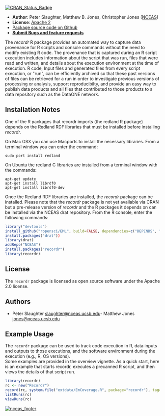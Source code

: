 [![CRAN_Status_Badge](http://www.r-pkg.org/badges/version/recordr)](http://cran.r-project.org/web/packages/recordr)

- **Author**: Peter Slaughter, Matthew B. Jones, Christopher Jones ([NCEAS](http://www.nceas.ucsb.edu))
- **License**: [Apache 2](http://opensource.org/licenses/Apache-2.0)
- [Package source code on Github](https://github.com/NCEAS/recordr)
- [**Submit Bugs and feature requests**](https://github.com/NCEAS/recordr/issues)

The *recordr* R package provides an automated way to capture data provenance for R scripts and
console commands without the need to modify existing R code. The provenance that is captured during
an R script execution includes information about the script that was run, files that were read and
written, and details about the execution environment at the time of execution. R code, Input files and generated files from every script execution, or "run", can be efficiently archived so that these past versions of files can be retrieved for a run in order to investigate previous versions of processing or
analysis, support reproducibilty, and provide an easy way to publish data products and all files that
contributed to those products to a data repository such as the DataONE network.

## Installation Notes 

One of the R packages that recordr imports (the redland R package) depends on the Redland RDF libraries that must be
installed before installing *recordr*.

On Mac OSX you can use Macports to install the necessary libraries. From a terminal window
you can enter the command:

```
sudo port install redland
```

On Ubuntu the redland C libraries are installed from a terminal window with the commands:

```
apt-get update
apt-get install librdf0
apt-get install librdf0-dev
```

Once the Redland RDF libraries are installed, the *recordr* package can be installed.
Please note that the *recordr* package is not yet available via CRAN but a pre-release version of *recordr* and
the R packages it depends on can be installed via the NCEAS drat repository. From the R console, enter
the following commands:

```r
library("devtools")
install_github("ropensci/EML", build=FALSE, dependencies=c("DEPENDS", "IMPORTS"))
install.packages("drat"))
library(drat)
addRepo("NCEAS")
install.packages("recordr")
library(recordr)
```
  
## License

The `recordr` package is licensed as open source software under the Apache 2.0 license.

## Authors

- Peter Slaughter <slaughter@nceas.ucsb.edu>\- Matthew Jones <jones@nceas.ucsb.edu>

## Example Usage

The `recordr` package can be used to track code execution in R, data inputs and outputs to 
those executions, and the software environment during the execution (e.g., R, OS versions).  
Some examples are provided in the overview vignette.  As a quick start, here is an example that
starts recordr, executes a precanned R script, and then views the details of that script run.

```r
library(recordr)
rc <- new("Recordr")
record(rc, system.file("extdata/EmCoverage.R", package="recordr"), tag="First recordr run")
listRuns(rc)
viewRuns(rc)

```

[![nceas_footer](https://www.nceas.ucsb.edu/files/newLogo_0.png)](http://www.nceas.ucsb.edu)
